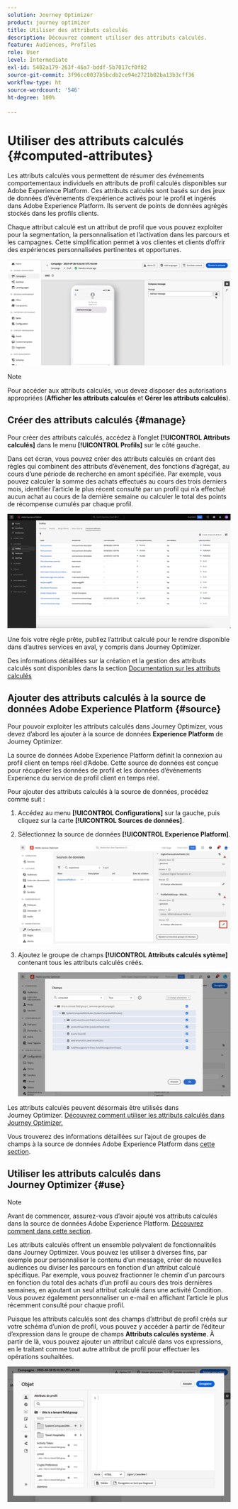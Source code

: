 ```yaml
---
solution: Journey Optimizer
product: journey optimizer
title: Utiliser des attributs calculés
description: Découvrez comment utiliser des attributs calculés.
feature: Audiences, Profiles
role: User
level: Intermediate
exl-id: 5402a179-263f-46a7-bddf-5b7017cf0f82
source-git-commit: 3f96cc0037b5bcdb2ce94e2721b02ba13b3cff36
workflow-type: ht
source-wordcount: '546'
ht-degree: 100%

---
```


# Utiliser des attributs calculés {#computed-attributes}

Les attributs calculés vous permettent de résumer des événements comportementaux individuels en attributs de profil calculés disponibles sur Adobe Experience Platform. Ces attributs calculés sont basés sur des jeux de données d’événements d’expérience activés pour le profil et ingérés dans Adobe Experience Platform. Ils servent de points de données agrégés stockés dans les profils clients.

Chaque attribut calculé est un attribut de profil que vous pouvez exploiter pour la segmentation, la personnalisation et l’activation dans les parcours et les campagnes. Cette simplification permet à vos clientes et clients d’offrir des expériences personnalisées pertinentes et opportunes.


![](../rn/assets/do-not-localize/computed-attributes.gif)


>[!NOTE]
>
>Pour accéder aux attributs calculés, vous devez disposer des autorisations appropriées (**Afficher les attributs calculés** et **Gérer les attributs calculés**).

## Créer des attributs calculés {#manage}

Pour créer des attributs calculés, accédez à l’onglet **[!UICONTROL Attributs calculés]** dans le menu **[!UICONTROL Profils]** sur le côté gauche.

Dans cet écran, vous pouvez créer des attributs calculés en créant des règles qui combinent des attributs d’événement, des fonctions d’agrégat, au cours d’une période de recherche en amont spécifiée. Par exemple, vous pouvez calculer la somme des achats effectués au cours des trois derniers mois, identifier l’article le plus récent consulté par un profil qui n’a effectué aucun achat au cours de la dernière semaine ou calculer le total des points de récompense cumulés par chaque profil.

![](assets/computed-attributes.png)

Une fois votre règle prête, publiez l’attribut calculé pour le rendre disponible dans d’autres services en aval, y compris dans Journey Optimizer.

Des informations détaillées sur la création et la gestion des attributs calculés sont disponibles dans la section [Documentation sur les attributs calculés](https://experienceleague.adobe.com/docs/experience-platform/profile/computed-attributes/overview.html?lang=fr)

## Ajouter des attributs calculés à la source de données Adobe Experience Platform {#source}

Pour pouvoir exploiter les attributs calculés dans Journey Optimizer, vous devez d’abord les ajouter à la source de données **Experience Platform** de Journey Optimizer.

La source de données Adobe Experience Platform définit la connexion au profil client en temps réel d’Adobe. Cette source de données est conçue pour récupérer les données de profil et les données d’événements Experience du service de profil client en temps réel.

Pour ajouter des attributs calculés à la source de données, procédez comme suit :

1. Accédez au menu **[!UICONTROL Configurations]** sur la gauche, puis cliquez sur la carte **[!UICONTROL Sources de données]**.

1. Sélectionnez la source de données **[!UICONTROL Experience Platform]**.

   ![](assets/computed-attributes-add.png)

1. Ajoutez le groupe de champs **[!UICONTROL Attributs calculés sytème]** contenant tous les attributs calculés créés.

   ![](assets/computed-attributes-fieldgroup.png)

Les attributs calculés peuvent désormais être utilisés dans Journey Optimizer. [Découvrez comment utiliser les attributs calculés dans Journey Optimizer.](#use)

Vous trouverez des informations détaillées sur l’ajout de groupes de champs à la source de données Adobe Experience Platform dans [cette section](../datasource/adobe-experience-platform-data-source.md).

## Utiliser les attributs calculés dans Journey Optimizer {#use}

>[!NOTE]
>
>Avant de commencer, assurez-vous d’avoir ajouté vos attributs calculés dans la source de données Adobe Experience Platform. [Découvrez comment dans cette section](#source).

Les attributs calculés offrent un ensemble polyvalent de fonctionnalités dans Journey Optimizer. Vous pouvez les utiliser à diverses fins, par exemple pour personnaliser le contenu d’un message, créer de nouvelles audiences ou diviser les parcours en fonction d’un attribut calculé spécifique. Par exemple, vous pouvez fractionner le chemin d’un parcours en fonction du total des achats d’un profil au cours des trois dernières semaines, en ajoutant un seul attribut calculé dans une activité Condition. Vous pouvez également personnaliser un e-mail en affichant l’article le plus récemment consulté pour chaque profil.

Puisque les attributs calculés sont des champs d’attribut de profil créés sur votre schéma d’union de profil, vous pouvez y accéder à partir de l’éditeur d’expression dans le groupe de champs **Attributs calculés système**. À partir de là, vous pouvez ajouter un attribut calculé dans vos expressions, en le traitant comme tout autre attribut de profil pour effectuer les opérations souhaitées.

![](assets/computed-attributes-ajo.png)
